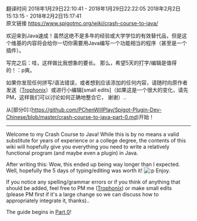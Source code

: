 翻译时间 2018年1月29日22:10:41 - 2018年1月29日22:22:05 2018年2月2日15:13:15 - 2018年2月2日15:17:41  
原文链接 https://www.spigotmc.org/wiki/crash-course-to-java/

欢迎来到Java速成！虽然这绝不是多年的经验或大学学位的有效替代品，但是这个维基的内容将会给你一切你需要用Java编写一个功能相当的程序（甚至是一个插件）。

写完之后：哇，这样做比我想象的要长。 那么，希望5天的打字/编辑是值得的！：p爽。

如果你发现任何拼写/语法错误，或者想到应该添加的任何内容，请随时向原作者发送（[Trophonix](https://www.spigotmc.org/members/68234/)）或进行小编辑[small edits]（如果这是一个很大的变化，请先PM，这样我们可以讨论如何正确地整合它， 谢谢）..

从[部分0]:(https://github.com/PChenWillPlay/Spigot-Plugin-Dev-Chinese/blob/master/crash-course-to-java-part-0.md)开始！

---
Welcome to my Crash Course to Java! While this is by no means a valid substitute for years of experience or a college degree, the contents of this wiki will hopefully give you everything you need to write a relatively functional program (and maybe even a plugin) in Java.

After writing this: Wow, this ended up being way longer than I expected. Well, hopefully the 5 days of typing/editing was worth it! ![:p](https://www.spigotmc.org/styles/default/xenforo/clear.png) Enjoy.

If you notice any spelling/grammar errors or if you think of anything that should be added, feel free to PM me ([Trophonix](https://www.spigotmc.org/members/68234/)) or make small edits (please PM first if it's a large change so we can discuss how to appropriately integrate it, thanks)..

The guide begins in [Part 0](https://www.spigotmc.org/wiki/crash-course-to-java-part-0/)!
